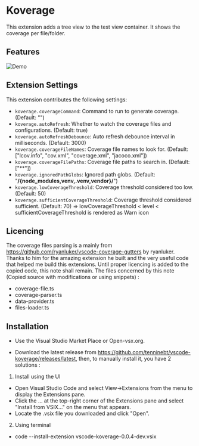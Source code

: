 # Koverage

This extension adds a tree view to the test view container. It shows the coverage per file/folder.

## Features

![Demo](https://raw.githubusercontent.com/tenninebt/vscode-koverage/master/Capture.gif)

## Extension Settings

This extension contributes the following settings:

- `koverage.coverageCommand`: Command to run to generate coverage. (Default: "")
- `koverage.autoRefresh`: Whether to watch the coverage files and configurations. (Default: true)
- `koverage.autoRefreshDebounce`: Auto refresh debounce interval in milliseconds. (Default: 3000)
- `koverage.coverageFileNames`: Coverage file names to look for. (Default: ["lcov.info", "cov.xml", "coverage.xml", "jacoco.xml"])
- `koverage.coverageFilePaths`: Coverage file paths to search in. (Default: ["**"])
- `koverage.ignoredPathGlobs`: Ignored path globs. (Default: "**/{node_modules,venv,.venv,vendor}/**")
- `koverage.lowCoverageThreshold`: Coverage threshold considered too low. (Default: 50)
- `koverage.sufficientCoverageThreshold`: Coverage threshold considered sufficient. (Default: 70)
=> lowCoverageThreshold < level < sufficientCoverageThreshold is rendered as Warn icon

## Licencing

The coverage files parsing is a mainly from https://github.com/ryanluker/vscode-coverage-gutters by ryanluker. Thanks to him for the amazing extension he built and the very useful code that helped me build this extensions. Until proper licencing is added to the copied code, this note shall remain. The files concerned by this note (Copied source with modifications or using snippets) : 
- coverage-file.ts
- coverage-parser.ts
- data-provider.ts 
- files-loader.ts

## Installation

- Use the Visual Studio Market Place or Open-vsx.org.

- Download the latest release from https://github.com/tenninebt/vscode-koverage/releases/latest, then, to manually install it, you have 2 solutions :

1. Install using the UI
- Open Visual Studio Code and select View->Extensions from the menu to display the Extensions pane.
- Click the ... at the top-right corner of the Extensions pane and select "Install from VSIX..." on the menu that appears.
- Locate the .vsix file you downloaded and click "Open".

2. Using terminal
- code --install-extension vscode-koverage-0.0.4-dev.vsix

